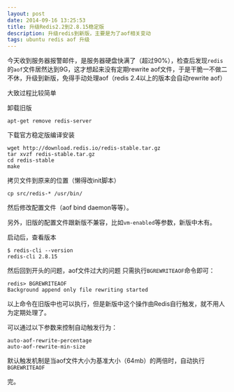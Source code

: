 ```yaml
---
layout: post
date: 2014-09-16 13:25:53
title: 升级Redis2.2到2.8.15稳定版
description: 升级redis到新版，主要是为了aof相关变动
tags: ubuntu redis aof 升级
---
```


今天收到服务器报警邮件，是服务器硬盘快满了（超过90%），检查后发现`redis`的`aof`文件居然达到9G，这才想起来没有定期rewrite aof文件，于是干脆一不做二不休，升级到新版，免得手动处理aof（redis 2.4以上的版本会自动rewrite aof）

大致过程比较简单

卸载旧版

```
apt-get remove redis-server
```

下载官方稳定版编译安装

```
wget http://download.redis.io/redis-stable.tar.gz
tar xvzf redis-stable.tar.gz
cd redis-stable
make
```

拷贝文件到原来的位置（懒得改init脚本）

```
cp src/redis-* /usr/bin/
```

然后修改配置文件（aof bind daemon等等）。

另外，旧版的配置文件跟新版不兼容，比如`vm-enabled`等参数，新版中木有。

启动后，查看版本

```
$ redis-cli --version
redis-cli 2.8.15
```

然后回到开头的问题，aof文件过大的问题
只需执行`BGREWRITEAOF`命令即可：

```
redis> BGREWRITEAOF
Background append only file rewriting started
```

以上命令在旧版中也可以执行，但是新版中这个操作由Redis自行触发，就不用人为定期处理了。

可以通过以下参数来控制自动触发行为：

```
auto-aof-rewrite-percentage
auto-aof-rewrite-min-size
```

默认触发机制是当aof文件大小为基准大小（64mb）的两倍时，自动执行`BGREWRITEAOF`


完。

